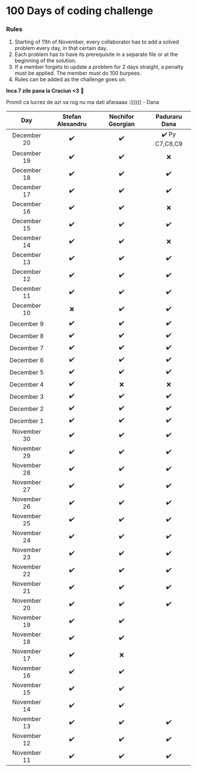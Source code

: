 # 100 Days of coding challenge

### Rules
1. Starting of 11th of November, every collaborator has to add a solved problem every day, in that certain day.
2. Each problem has to have its prerequisite in a separate file or at the beginning of the solution.
3. If a member forgets to update a problem for 2 days straight, a penalty must be applied. The member must do 100 burpees.
4. Rules can be added as the challenge goes on.

**Inca 7 zile pana la Craciun <3** 🎄

Promit ca lucrez de azi va rog nu ma dati afaraaaa :(((((( -  Dana

| Day | Stefan Alexandru | Nechifor Georgian | Paduraru Dana |
| :---: | :---: | :---: | :---: |
| December 20 | :heavy_check_mark: | :heavy_check_mark: |  :heavy_check_mark: Py C7,C8,C9 |
| December 19 | :heavy_check_mark: | :heavy_check_mark: |  :x: |
| December 18 | :heavy_check_mark: | :heavy_check_mark: |  :heavy_check_mark: |
| December 17 | :heavy_check_mark: | :heavy_check_mark: |  :heavy_check_mark: |
| December 16 | :heavy_check_mark: | :heavy_check_mark: | :x: |
| December 15 | :heavy_check_mark: | :heavy_check_mark: | :heavy_check_mark: |
| December 14 | :heavy_check_mark: | :heavy_check_mark: | :x: |
| December 13 | :heavy_check_mark: | :heavy_check_mark: | :heavy_check_mark: |
| December 12 | :heavy_check_mark: | :heavy_check_mark: | :heavy_check_mark: |
| December 11 | :heavy_check_mark: | :heavy_check_mark: | :heavy_check_mark: |
| December 10 | :x: | :heavy_check_mark: | :heavy_check_mark: |
| December 9 | :heavy_check_mark: | :heavy_check_mark: | :heavy_check_mark: |
| December 8 | :heavy_check_mark: | :heavy_check_mark: | :heavy_check_mark: |
| December 7 | :heavy_check_mark: | :heavy_check_mark: | :heavy_check_mark: |
| December 6 | :heavy_check_mark: | :heavy_check_mark: | :heavy_check_mark: |
| December 5 | :heavy_check_mark: | :heavy_check_mark: | :heavy_check_mark: |
| December 4 | :heavy_check_mark: | :x: | :x: |
| December 3 | :heavy_check_mark: | :heavy_check_mark: | :heavy_check_mark: |
| December 2 | :heavy_check_mark: | :heavy_check_mark: |:heavy_check_mark: |
| December 1 | :heavy_check_mark: | :heavy_check_mark: | :heavy_check_mark: |
| November 30 | :heavy_check_mark: | :heavy_check_mark: | :heavy_check_mark: |
| November 29 | :heavy_check_mark: | :heavy_check_mark: | :heavy_check_mark: |
| November 28 | :heavy_check_mark: | :heavy_check_mark: | :heavy_check_mark: |
| November 27 | :heavy_check_mark: | :heavy_check_mark: | :heavy_check_mark: |
| November 26 | :heavy_check_mark: | :heavy_check_mark: | :heavy_check_mark: |
| November 25 | :heavy_check_mark: | :heavy_check_mark: | :heavy_check_mark: |
| November 24 | :heavy_check_mark: | :heavy_check_mark: | :heavy_check_mark: |
| November 23 | :heavy_check_mark: | :heavy_check_mark: | :heavy_check_mark: |
| November 22 | :heavy_check_mark: | :heavy_check_mark: | :heavy_check_mark: |
| November 21 | :heavy_check_mark: | :heavy_check_mark: | :heavy_check_mark: |
| November 20 | :heavy_check_mark: | :heavy_check_mark: | :heavy_check_mark: |
| November 19 | :heavy_check_mark: | :heavy_check_mark: |  |
| November 18 | :heavy_check_mark: | :heavy_check_mark: |  |
| November 17 | :heavy_check_mark: | :x: |  |
| November 16 | :heavy_check_mark: | :heavy_check_mark: |  |
| November 15 | :heavy_check_mark: | :heavy_check_mark: |  |
| November 14 | :heavy_check_mark: | :heavy_check_mark: |  |
| November 13 | :heavy_check_mark: | :heavy_check_mark: | :heavy_check_mark: |
| November 12 | :heavy_check_mark: | :heavy_check_mark: | :heavy_check_mark: |
| November 11 | :heavy_check_mark: | :heavy_check_mark: | :heavy_check_mark: |
